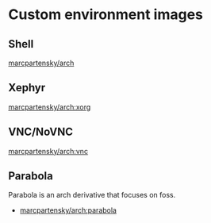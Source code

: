 # Custom environment images


## Shell
[marcpartensky/arch](https://hub.docker.com/r/marcpartensky/arch)

## Xephyr
[marcpartensky/arch:xorg](https://hub.docker.com/r/marcpartensky/arch:xorg)

## VNC/NoVNC
[marcpartensky/arch:vnc](https://hub.docker.com/r/marcpartensky/arch:vnc)

## Parabola
Parabola is an arch derivative that focuses on foss.
- [marcpartensky/arch:parabola](https://hub.docker.com/r/marcpartensky/arch:parabola)
